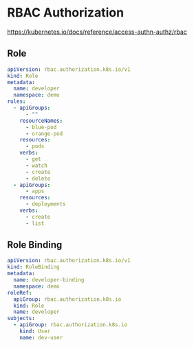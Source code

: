 # RBAC Authorization

https://kubernetes.io/docs/reference/access-authn-authz/rbac

## Role

```yaml
apiVersion: rbac.authorization.k8s.io/v1
kind: Role
metadata:
  name: developer
  namespace: demo
rules:
  - apiGroups:
      - ""
    resourceNames:
      - blue-pod
      - orange-pod
    resources:
      - pods
    verbs:
      - get
      - watch
      - create
      - delete
  - apiGroups:
      - apps
    resources:
      - deployments
    verbs:
      - create
      - list
```

## Role Binding

```yaml
apiVersion: rbac.authorization.k8s.io/v1
kind: RoleBinding
metadata:
  name: developer-binding
  namespace: demo
roleRef:
  apiGroup: rbac.authorization.k8s.io
  kind: Role
  name: developer
subjects:
  - apiGroup: rbac.authorization.k8s.io
    kind: User
    name: dev-user
```
